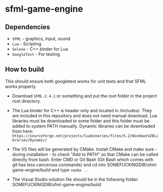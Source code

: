﻿# sfml-game-engine
## Dependencies
* `SFML` - graphics, input, sound
* `Lua` - Scripting
* `Selene` - C++ binder for Lua
* `GoogleTest` - For testing

## How to build
This should ensure both googletest works for unit tests and that SFML works properly.

* Download `SFML-2.4.1` or something and put the root folder in the project root directory. 

* The Lua binder for C++ is header only and located in /includes/. They are included in this repository and does not need manual download.
Lua libraries must be downloaded to some folder and this folder must be added to system PATH manually. Dynamic libraries can
be downloaded from here:
`https://sourceforge.net/projects/luabinaries/files/5.2/Windows%20Libraries/Dynamic/`

* The VS files will be generated by CMake. Install CMake and make sure - during installation - to check "Add to PATH" so that CMake can be called directly from bash. Enter CMD or Git Bash (Git Bash which comes with git has less cancerous commands) and cd into SOMEFUCKINGDIR/sfml-game-engine/build and type
    `cmake ..`

* The Visual Studio solution file should be in the follwoing folder: SOMEFUCKINGDIR/sfml-game-engine/build